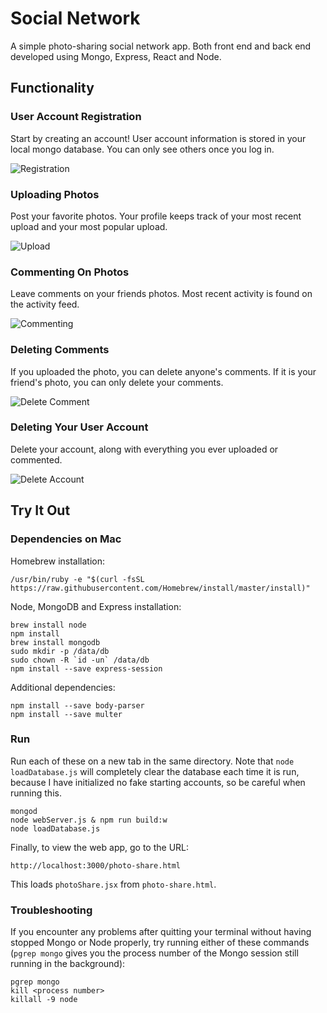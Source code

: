 # Social Network

A simple photo-sharing social network app. Both front end and back end developed using Mongo, Express, React and Node.

## Functionality

### User Account Registration

Start by creating an account! User account information is stored in your local mongo database. You can only see others once you log in.

![Registration](./demo/registration.gif)

### Uploading Photos

Post your favorite photos. Your profile keeps track of your most recent upload and your most popular upload.

![Upload](./demo/upload.gif)

### Commenting On Photos

Leave comments on your friends photos. Most recent activity is found on the activity feed.

![Commenting](./demo/commenting.gif)

### Deleting Comments

If you uploaded the photo, you can delete anyone's comments. If it is your friend's photo, you can only delete your comments.

![Delete Comment](./demo/delete_comment.gif)

### Deleting Your User Account

Delete your account, along with everything you ever uploaded or commented.

![Delete Account](./demo/delete_account.gif)

## Try It Out

### Dependencies on Mac

Homebrew installation:

    /usr/bin/ruby -e "$(curl -fsSL https://raw.githubusercontent.com/Homebrew/install/master/install)"

Node, MongoDB and Express installation:

    brew install node
    npm install
    brew install mongodb
    sudo mkdir -p /data/db
    sudo chown -R `id -un` /data/db
    npm install --save express-session

Additional dependencies:

    npm install --save body-parser
    npm install --save multer

### Run

Run each of these on a new tab in the same directory. Note that `node loadDatabase.js` will completely clear the database each time it is run, because I have initialized no fake starting accounts, so be careful when running this.

    mongod
    node webServer.js & npm run build:w
    node loadDatabase.js

Finally, to view the web app, go to the URL:

    http://localhost:3000/photo-share.html 

This loads `photoShare.jsx` from `photo-share.html`.

### Troubleshooting

If you encounter any problems after quitting your terminal without having stopped Mongo or Node properly, try running either of these commands (`pgrep mongo` gives you the process number of the Mongo session still running in the background):

    pgrep mongo
    kill <process number>
    killall -9 node
